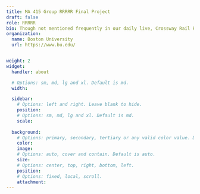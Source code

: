```yaml
---
title: MA 415 Group RRRRR Final Project
draft: false
role: RRRRR
bio: Though not mentioned frequently in our daily live, Crossway Rail Road accidents count as having high accident rate and a big challenge to ensure people’s safety. In order to help people realize these accidents’ danger and what factors that might lead to the increase of the accidents.Therefore, our group decide to research on the leading factors of the Crossway Rail Road accident focus on Masschusetts in this project. Please check out our data and analysis page to learn more about our project.
organization:
  name: Boston University
  url: https://www.bu.edu/


weight: 2
widget:
  handler: about

  # Options: sm, md, lg and xl. Default is md.
  width:

  sidebar:
    # Options: left and right. Leave blank to hide.
    position:
    # Options: sm, md, lg and xl. Default is md.
    scale:
  
  background:
    # Options: primary, secondary, tertiary or any valid color value. Default is primary.
    color: 
    image: 
    # Options: auto, cover and contain. Default is auto.
    size: 
    # Options: center, top, right, bottom, left.
    position: 
    # Options: fixed, local, scroll.
    attachment: 
---
```

